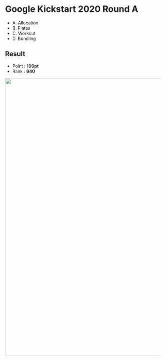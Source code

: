 # Google Kickstart 2020 Round A

  * A. Allocation
  * B. Plates
  * C. Workout
  * D. Bundling
  
## Result
  * Point : **100pt**
  * Rank : **640**

<img src="https://github.com/Weaasel/PS_algorithm/blob/master/Google/Kickstart/2020/Round%20A/kickstart_RoundA.png?raw=true" width="900">
